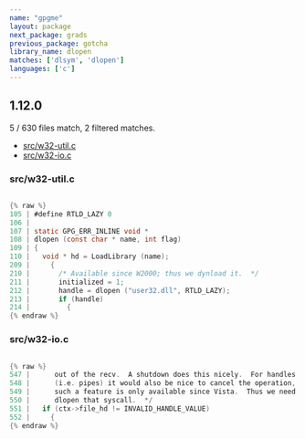 ```yaml
---
name: "gpgme"
layout: package
next_package: grads
previous_package: gotcha
library_name: dlopen
matches: ['dlsym', 'dlopen']
languages: ['c']
---
```

## 1.12.0
5 / 630 files match, 2 filtered matches.

 - [src/w32-util.c](#srcw32-utilc)
 - [src/w32-io.c](#srcw32-ioc)

### src/w32-util.c

```c

{% raw %}
105 | #define RTLD_LAZY 0
106 | 
107 | static GPG_ERR_INLINE void *
108 | dlopen (const char * name, int flag)
109 | {
110 |   void * hd = LoadLibrary (name);
209 |     {
210 |       /* Available since W2000; thus we dynload it.  */
211 |       initialized = 1;
212 |       handle = dlopen ("user32.dll", RTLD_LAZY);
213 |       if (handle)
214 |         {
{% endraw %}

```
### src/w32-io.c

```c

{% raw %}
547 |      out of the recv.  A shutdown does this nicely.  For handles
548 |      (i.e. pipes) it would also be nice to cancel the operation, but
549 |      such a feature is only available since Vista.  Thus we need to
550 |      dlopen that syscall.  */
551 |   if (ctx->file_hd != INVALID_HANDLE_VALUE)
552 |     {
{% endraw %}

```